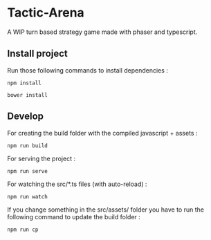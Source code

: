 # Tactic-Arena
A WIP turn based strategy game made with phaser and typescript.

## Install project

Run those following commands to install dependencies :

```
npm install
```
```
bower install
```

## Develop

For creating the build folder with the compiled javascript + assets :

```
npm run build
```

For serving the project :
```
npm run serve
```

For watching the src/*.ts files (with auto-reload) :
```
npm run watch
```

If you change something in the src/assets/ folder you have to run the following command to update the build folder :
```
npm run cp
```
